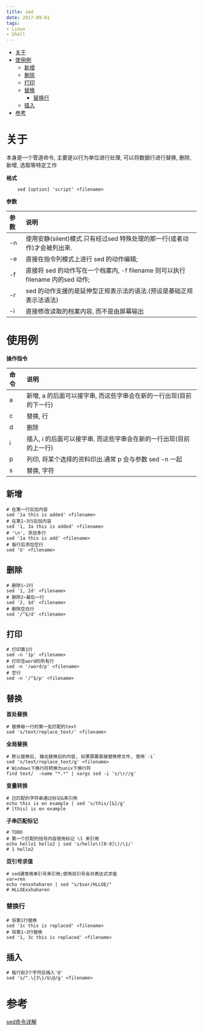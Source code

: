 ```yaml
---
title: sed
date: 2017-09-01
tags:
- Linux
- Shell
---
```

<!-- TOC -->

- [关于](#关于)
- [使用例](#使用例)
    - [新增](#新增)
    - [删除](#删除)
    - [打印](#打印)
    - [替换](#替换)
        - [替换行](#替换行)
    - [插入](#插入)
- [参考](#参考)

<!-- /TOC -->
# 关于

本身是一个管道命令, 主要是以行为单位进行处理, 可以将数据行进行替换, 删除, 新增, 选取等特定工作

__格式__

```shell
	sed [option] 'script' <filename>
```

__参数__

| 参数 | 说明                                                         |
| :--- | :----------------------------------------------------------- |
| -n   | 使用安静(silent)模式.只有经过sed 特殊处理的那一行(或者动作)才会被列出来. |
| -e   | 直接在指令列模式上进行 sed 的动作编辑;                       |
| -f   | 直接将 sed 的动作写在一个档案内, -f filename 则可以执行 filename 内的sed 动作; |
| -r   | sed 的动作支援的是延伸型正规表示法的语法.(预设是基础正规表示法语法) |
| -i   | 直接修改读取的档案内容, 而不是由屏幕输出                     |


# 使用例

__操作指令__

| 命令 | 说明                                                         |
| :--- | :----------------------------------------------------------- |
| a    | 新增, a 的后面可以接字串, 而这些字串会在新的一行出现(目前的下一行) |
| c    | 替换, 行                                                     |
| d    | 删除                                                         |
| i    | 插入, i 的后面可以接字串, 而这些字串会在新的一行出现(目前的上一行) |
| p    | 列印, 将某个选择的资料印出.通常 p 会与参数 sed -n 一起       |
| s    | 替换, 字符                                                   |


## 新增

```shell
# 在第一行后加内容
sed '1a this is added' <filename>
# 在第1~3行后加内容
sed '1, 3a this is added' <filename>
# '\n', 添加多行
sed '1a this is add' <filename>
# 每行后添加空行
sed 'G' <filename>
```

## 删除


```shell
# 删除1~2行
sed '1, 2d' <filename>
# 删除2~最后一行
sed '2, $d' <filename>
# 删除空白行
sed '/^$/d' <filename>
```

## 打印

```shell
# 打印第1行
sed -n '1p' <filename>
# 打印含word的所有行
sed -n '/word/p' <filename>
# 空行
sed -n '/^$/p' <filename>
```

## 替换

__首处替换__

```shell
# 替换每一行的第一处匹配的text
sed 's/text/replace_text/' <filename>
```

__全局替换__

```shell
# 默认替换后, 输出替换后的内容, 如果需要直接替换原文件, 使用`-i`
sed 's/text/replace_text/g' <filename>
# Windows下换行符转换为unix下换行符
find test/  -name "*.*" | xargs sed -i 's/\r//g'
```

__变量转换__

```shell
# 已匹配的字符串通过标记&来引用
echo this is en example | sed 's/this/[&]/g'
# [this] is en example
```

__子串匹配标记__

```shell
# TODO
# 第一个匹配的括号内容使用标记 \1 来引用
echo hello1 hello2 | sed 's/hello\([0-9]\)/\1/'
# 1 hello2
```

__双引号求值__

```shell
# sed通常用单引号来引用;使用双引号会对表达式求值
var=ren
echo renxxhaharen | sed "s/$var/HLLOE/"
# HLLOExxhaharen
```

### 替换行

```shell
# 将第1行替换
sed '1c this is replaced' <filename>
# 将第1~3行替换
sed '1, 3c this is replaced' <filename>
```

## 插入

```shell
# 每行前3个字符后插入'@'
sed 's/^.\{3\}/&\@/g' <filename>
```


# 参考

[sed命令详解](http://8598676.blog.51cto.com/8588676/1398213)


